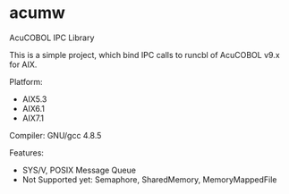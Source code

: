 # acumw
AcuCOBOL IPC Library 
<p>
This is a simple project, which bind IPC calls to runcbl of AcuCOBOL v9.x for AIX.
</p>

Platform:
<ul> 
  <li>AIX5.3
  <li>AIX6.1
  <li>AIX7.1
</ul>
<p>
Compiler: GNU/gcc 4.8.5 
</p>

Features:
<ul>
  <li>SYS/V, POSIX Message Queue 
  <li>Not Supported yet: Semaphore, SharedMemory, MemoryMappedFile 
</ul>  
  
  
